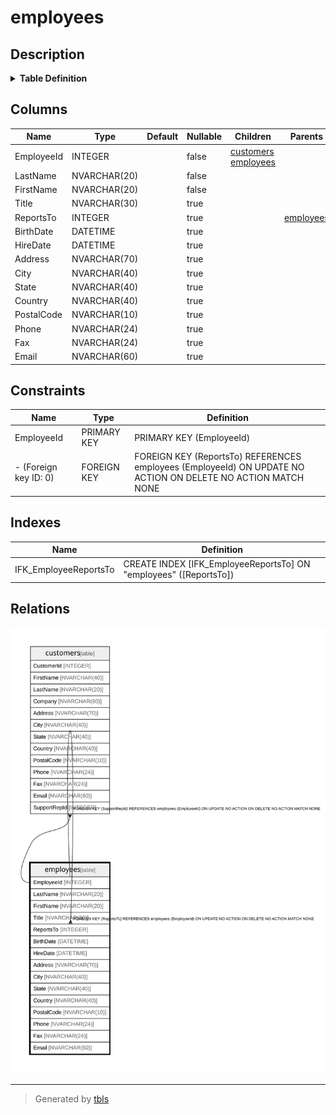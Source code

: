 # employees

## Description

<details>
<summary><strong>Table Definition</strong></summary>

```sql
CREATE TABLE "employees"
(
    [EmployeeId] INTEGER PRIMARY KEY AUTOINCREMENT NOT NULL,
    [LastName] NVARCHAR(20)  NOT NULL,
    [FirstName] NVARCHAR(20)  NOT NULL,
    [Title] NVARCHAR(30),
    [ReportsTo] INTEGER,
    [BirthDate] DATETIME,
    [HireDate] DATETIME,
    [Address] NVARCHAR(70),
    [City] NVARCHAR(40),
    [State] NVARCHAR(40),
    [Country] NVARCHAR(40),
    [PostalCode] NVARCHAR(10),
    [Phone] NVARCHAR(24),
    [Fax] NVARCHAR(24),
    [Email] NVARCHAR(60),
    FOREIGN KEY ([ReportsTo]) REFERENCES "employees" ([EmployeeId]) 
		ON DELETE NO ACTION ON UPDATE NO ACTION
)
```

</details>

## Columns

| Name | Type | Default | Nullable | Children | Parents | Comment |
| ---- | ---- | ------- | -------- | -------- | ------- | ------- |
| EmployeeId | INTEGER |  | false | [customers](customers.md) [employees](employees.md) |  |  |
| LastName | NVARCHAR(20) |  | false |  |  |  |
| FirstName | NVARCHAR(20) |  | false |  |  |  |
| Title | NVARCHAR(30) |  | true |  |  |  |
| ReportsTo | INTEGER |  | true |  | [employees](employees.md) |  |
| BirthDate | DATETIME |  | true |  |  |  |
| HireDate | DATETIME |  | true |  |  |  |
| Address | NVARCHAR(70) |  | true |  |  |  |
| City | NVARCHAR(40) |  | true |  |  |  |
| State | NVARCHAR(40) |  | true |  |  |  |
| Country | NVARCHAR(40) |  | true |  |  |  |
| PostalCode | NVARCHAR(10) |  | true |  |  |  |
| Phone | NVARCHAR(24) |  | true |  |  |  |
| Fax | NVARCHAR(24) |  | true |  |  |  |
| Email | NVARCHAR(60) |  | true |  |  |  |

## Constraints

| Name | Type | Definition |
| ---- | ---- | ---------- |
| EmployeeId | PRIMARY KEY | PRIMARY KEY (EmployeeId) |
| - (Foreign key ID: 0) | FOREIGN KEY | FOREIGN KEY (ReportsTo) REFERENCES employees (EmployeeId) ON UPDATE NO ACTION ON DELETE NO ACTION MATCH NONE |

## Indexes

| Name | Definition |
| ---- | ---------- |
| IFK_EmployeeReportsTo | CREATE INDEX [IFK_EmployeeReportsTo] ON "employees" ([ReportsTo]) |

## Relations

![er](employees.svg)

---

> Generated by [tbls](https://github.com/k1LoW/tbls)
